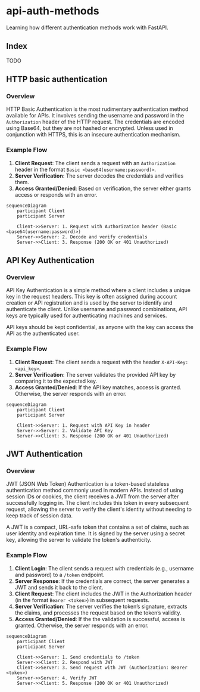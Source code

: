 # api-auth-methods

Learning how different authentication methods work with FastAPI.

## Index

TODO

## HTTP basic authentication

### Overview

HTTP Basic Authentication is the most rudimentary authentication method available for APIs.
It involves sending the username and password in the `Authorization` header of the HTTP request.
The credentials are encoded using Base64, but they are not hashed or encrypted.
Unless used in conjunction with HTTPS, this is an insecure authentication mechanism.

### Example Flow

1. **Client Request**: The client sends a request with an `Authorization` header in the format `Basic <base64(username:password)>`.
2. **Server Verification**: The server decodes the credentials and verifies them.
3. **Access Granted/Denied**: Based on verification, the server either grants access or responds with an error.

```mermaid
sequenceDiagram
    participant Client
    participant Server

    Client->>Server: 1. Request with Authorization header (Basic <base64(username:password)>)
    Server->>Server: 2. Decode and verify credentials
    Server->>Client: 3. Response (200 OK or 401 Unauthorized)
```

## API Key Authentication

### Overview

API Key Authentication is a simple method where a client includes a unique key in the request headers.
This key is often assigned during account creation or API registration and is used by the server to identify and authenticate the client.
Unlike username and password combinations, API keys are typically used for authenticating machines and services.

API keys should be kept confidential, as anyone with the key can access the API as the authenticated user.

### Example Flow

1. **Client Request**: The client sends a request with the header `X-API-Key: <api_key>`.
2. **Server Verification**: The server validates the provided API key by comparing it to the expected key.
3. **Access Granted/Denied**: If the API key matches, access is granted. Otherwise, the server responds with an error.

```mermaid
sequenceDiagram
    participant Client
    participant Server

    Client->>Server: 1. Request with API Key in header
    Server->>Server: 2. Validate API Key
    Server->>Client: 3. Response (200 OK or 401 Unauthorized)
```

## JWT Authentication

### Overview

JWT (JSON Web Token) Authentication is a token-based stateless authentication method commonly used in modern APIs.
Instead of using session IDs or cookies, the client receives a JWT from the server after successfully logging in.
The client includes this token in every subsequent request, allowing the server to verify the client's identity without needing to keep track of session data.

A JWT is a compact, URL-safe token that contains a set of claims, such as user identity and expiration time.
It is signed by the server using a secret key, allowing the server to validate the token's authenticity.

### Example Flow

1. **Client Login**: The client sends a request with credentials (e.g., username and password) to a `/token` endpoint.
2. **Server Response**: If the credentials are correct, the server generates a JWT and sends it back to the client.
3. **Client Request**: The client includes the JWT in the Authorization header (in the format `Bearer <token>`) in subsequent requests.
4. **Server Verification**: The server verifies the token’s signature, extracts the claims, and processes the request based on the token’s validity.
5. **Access Granted/Denied**: If the the validation is successful, access is granted. Otherwise, the server responds with an error.

```mermaid
sequenceDiagram
    participant Client
    participant Server

    Client->>Server: 1. Send credentials to /token
    Server->>Client: 2. Respond with JWT
    Client->>Server: 3. Send request with JWT (Authorization: Bearer <token>)
    Server->>Server: 4. Verify JWT
    Server->>Client: 5. Response (200 OK or 401 Unauthorized)
```
